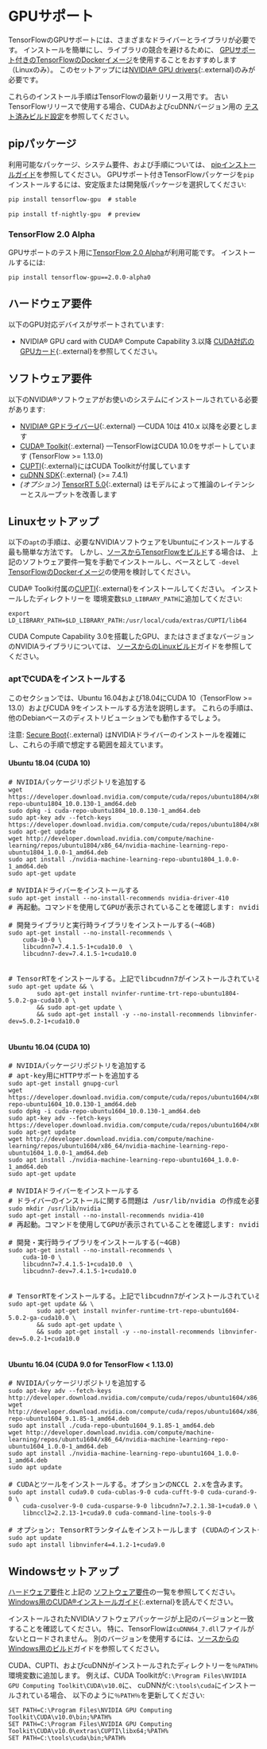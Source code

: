 # GPUサポート

TensorFlowのGPUサポートには、さまざまなドライバーとライブラリが必要です。
インストールを簡単にし、ライブラリの競合を避けるために、
[GPUサポート付きのTensorFlowのDockerイメージ](./docker.md)を使用することをおすすめします（Linuxのみ）。
このセットアップには[NVIDIA® GPU drivers](https://www.nvidia.com/drivers){:.external}のみが必要です。

これらのインストール手順はTensorFlowの最新リリース用です。
古いTensorFlowリリースで使用する場合、CUDAおよびcuDNNバージョン用の
[テスト済みビルド設定](./source.md#linux)を参照してください。

## pipパッケージ

利用可能なパッケージ、システム要件、および手順については、
[pipインストールガイド](./pip)を参照してください。
GPUサポート付きTensorFlowパッケージを`pip`インストールするには、安定版または開発版パッケージを選択してください:

<pre class="prettyprint lang-bsh">
<code class="devsite-terminal">pip install tensorflow-gpu  # stable</code>

<code class="devsite-terminal">pip install tf-nightly-gpu  # preview</code>
</pre>

### TensorFlow 2.0 Alpha

GPUサポートのテスト用に[TensorFlow 2.0 Alpha](../alpha)が利用可能です。
インストールするには:

<pre class="prettyprint lang-bsh">
<code class="devsite-terminal">pip install tensorflow-gpu==2.0.0-alpha0</code>
</pre>

## ハードウェア要件

以下のGPU対応デバイスがサポートされています:

* NVIDIA® GPU card with CUDA® Compute Capability 3.以降
  [CUDA対応のGPUカード](https://developer.nvidia.com/cuda-gpus){:.external}を参照してください。


## ソフトウェア要件

以下のNVIDIA®ソフトウェアがお使いのシステムにインストールされている必要があります:

* [NVIDIA® GPドライバーU](https://www.nvidia.com/drivers){:.external} —CUDA 10は 410.x 以降を必要とします
* [CUDA® Toolkit](https://developer.nvidia.com/cuda-zone){:.external} —TensorFlowはCUDA 10.0をサポートしています (TensorFlow >= 1.13.0)
* [CUPTI](http://docs.nvidia.com/cuda/cupti/){:.external}にはCUDA Toolkitが付属しています
* [cuDNN SDK](https://developer.nvidia.com/cudnn){:.external} (>= 7.4.1)
* *(オプション)* [TensorRT 5.0](https://docs.nvidia.com/deeplearning/sdk/tensorrt-install-guide/index.html){:.external}
  はモデルによって推論のレイテンシーとスループットを改善します


## Linuxセットアップ

以下の`apt`の手順は、必要なNVIDIAソフトウェアをUbuntuにインストールする最も簡単な方法です。
しかし、[ソースからTensorFlowをビルド](./source.md)する場合は、
上記のソフトウェア要件一覧を手動でインストールし、ベースとして
`-devel` [TensorFlowのDockerイメージ](./docker.md)の使用を検討してください。

CUDA® Toolki付属の[CUPTI](http://docs.nvidia.com/cuda/cupti/){:.external}をインストールしてください。
インストールしたディレクトリーを
環境変数`$LD_LIBRARY_PATH`に追加してください:

<pre class="devsite-click-to-copy">
<code class="devsite-terminal">export LD_LIBRARY_PATH=$LD_LIBRARY_PATH:/usr/local/cuda/extras/CUPTI/lib64</code>
</pre>

CUDA Compute Capability 3.0を搭載したGPU、またはさまざまなバージョンのNVIDIAライブラリについては、
[ソースからのLinuxビルド](./source.md)ガイドを参照してください。

### aptでCUDAをインストールする

このセクションでは、Ubuntu 16.04および18.04にCUDA 10（TensorFlow >= 13.0）およびCUDA 9をインストールする方法を説明します。
これらの手順は、他のDebianベースのディストリビューションでも動作するでしょう。

注意: [Secure Boot](https://wiki.ubuntu.com/UEFI/SecureBoot){:.external}
はNVIDIAドライバーのインストールを複雑にし、これらの手順で想定する範囲を超えています。


#### Ubuntu 18.04 (CUDA 10)

<pre class="prettyprint lang-bsh">
# NVIDIAパッケージリポジトリを追加する
<code class="devsite-terminal">wget https://developer.download.nvidia.com/compute/cuda/repos/ubuntu1804/x86_64/cuda-repo-ubuntu1804_10.0.130-1_amd64.deb</code>
<code class="devsite-terminal">sudo dpkg -i cuda-repo-ubuntu1804_10.0.130-1_amd64.deb</code>
<code class="devsite-terminal">sudo apt-key adv --fetch-keys https://developer.download.nvidia.com/compute/cuda/repos/ubuntu1804/x86_64/7fa2af80.pub</code>
<code class="devsite-terminal">sudo apt-get update</code>
<code class="devsite-terminal">wget http://developer.download.nvidia.com/compute/machine-learning/repos/ubuntu1804/x86_64/nvidia-machine-learning-repo-ubuntu1804_1.0.0-1_amd64.deb</code>
<code class="devsite-terminal">sudo apt install ./nvidia-machine-learning-repo-ubuntu1804_1.0.0-1_amd64.deb</code>
<code class="devsite-terminal">sudo apt-get update</code>

# NVIDIAドライバーをインストールする
<code class="devsite-terminal">sudo apt-get install --no-install-recommends nvidia-driver-410</code>
# 再起動。コマンドを使用してGPUが表示されていることを確認します: nvidia-smi

# 開発ライブラリと実行時ライブラリをインストールする(~4GB)
<code class="devsite-terminal">sudo apt-get install --no-install-recommends \
    cuda-10-0 \
    libcudnn7=7.4.1.5-1+cuda10.0  \
    libcudnn7-dev=7.4.1.5-1+cuda10.0
</code>

# TensorRTをインストールする。上記でlibcudnn7がインストールされている必要があります。
<code class="devsite-terminal">sudo apt-get update && \
        sudo apt-get install nvinfer-runtime-trt-repo-ubuntu1804-5.0.2-ga-cuda10.0 \
        && sudo apt-get update \
        && sudo apt-get install -y --no-install-recommends libnvinfer-dev=5.0.2-1+cuda10.0
</code>
</pre>


#### Ubuntu 16.04 (CUDA 10)

<pre class="prettyprint lang-bsh">
# NVIDIAパッケージリポジトリを追加する
# apt-key用にHTTPサポートを追加する
<code class="devsite-terminal">sudo apt-get install gnupg-curl</code>
<code class="devsite-terminal">wget https://developer.download.nvidia.com/compute/cuda/repos/ubuntu1604/x86_64/cuda-repo-ubuntu1604_10.0.130-1_amd64.deb</code>
<code class="devsite-terminal">sudo dpkg -i cuda-repo-ubuntu1604_10.0.130-1_amd64.deb</code>
<code class="devsite-terminal">sudo apt-key adv --fetch-keys https://developer.download.nvidia.com/compute/cuda/repos/ubuntu1604/x86_64/7fa2af80.pub</code>
<code class="devsite-terminal">sudo apt-get update</code>
<code class="devsite-terminal">wget http://developer.download.nvidia.com/compute/machine-learning/repos/ubuntu1604/x86_64/nvidia-machine-learning-repo-ubuntu1604_1.0.0-1_amd64.deb</code>
<code class="devsite-terminal">sudo apt install ./nvidia-machine-learning-repo-ubuntu1604_1.0.0-1_amd64.deb</code>
<code class="devsite-terminal">sudo apt-get update</code>

# NVIDIAドライバーをインストールする
# ドライバーのインストールに関する問題は /usr/lib/nvidia の作成を必要とします
<code class="devsite-terminal">sudo mkdir /usr/lib/nvidia</code>
<code class="devsite-terminal">sudo apt-get install --no-install-recommends nvidia-410</code>
# 再起動。コマンドを使用してGPUが表示されていることを確認します: nvidia-smi

# 開発・実行時ライブラリをインストールする(~4GB)
<code class="devsite-terminal">sudo apt-get install --no-install-recommends \
    cuda-10-0 \
    libcudnn7=7.4.1.5-1+cuda10.0  \
    libcudnn7-dev=7.4.1.5-1+cuda10.0
</code>

# TensorRTをインストールする。上記でlibcudnn7がインストールされている必要があります。
<code class="devsite-terminal">sudo apt-get update && \
        sudo apt-get install nvinfer-runtime-trt-repo-ubuntu1604-5.0.2-ga-cuda10.0 \
        && sudo apt-get update \
        && sudo apt-get install -y --no-install-recommends libnvinfer-dev=5.0.2-1+cuda10.0
</code>
</pre>


#### Ubuntu 16.04 (CUDA 9.0 for TensorFlow < 1.13.0)

<pre class="prettyprint lang-bsh">
# NVIDIAパッケージリポジトリを追加する
<code class="devsite-terminal">sudo apt-key adv --fetch-keys http://developer.download.nvidia.com/compute/cuda/repos/ubuntu1604/x86_64/7fa2af80.pub</code>
<code class="devsite-terminal">wget http://developer.download.nvidia.com/compute/cuda/repos/ubuntu1604/x86_64/cuda-repo-ubuntu1604_9.1.85-1_amd64.deb</code>
<code class="devsite-terminal">sudo apt install ./cuda-repo-ubuntu1604_9.1.85-1_amd64.deb</code>
<code class="devsite-terminal">wget http://developer.download.nvidia.com/compute/machine-learning/repos/ubuntu1604/x86_64/nvidia-machine-learning-repo-ubuntu1604_1.0.0-1_amd64.deb</code>
<code class="devsite-terminal">sudo apt install ./nvidia-machine-learning-repo-ubuntu1604_1.0.0-1_amd64.deb</code>
<code class="devsite-terminal">sudo apt update</code>

# CUDAとツールをインストールする。オプションのNCCL 2.xを含みます。
<code class="devsite-terminal">sudo apt install cuda9.0 cuda-cublas-9-0 cuda-cufft-9-0 cuda-curand-9-0 \
    cuda-cusolver-9-0 cuda-cusparse-9-0 libcudnn7=7.2.1.38-1+cuda9.0 \
    libnccl2=2.2.13-1+cuda9.0 cuda-command-line-tools-9-0</code>

# オプション: TensorRTランタイムをインストールします (CUDAのインストール後にする必要があります)
<code class="devsite-terminal">sudo apt update</code>
<code class="devsite-terminal">sudo apt install libnvinfer4=4.1.2-1+cuda9.0</code>
</pre>


## Windowsセットアップ

[ハードウェア要件](#hardware_requirements)と上記の
[ソフトウェア要件](#software_requirements)の一覧を参照してください。
[Windows用のCUDA®インストールガイド](https://docs.nvidia.com/cuda/cuda-installation-guide-microsoft-windows/){:.external}を読んでください。

インストールされたNVIDIAソフトウェアパッケージが上記のバージョンと一致することを確認してください。
特に、TensorFlowは`cuDNN64_7.dll`ファイルがないとロードされません。
別のバージョンを使用するには、[ソースからのWindows用のビルド](./source_windows.md)ガイドを参照してください。

CUDA、CUPTI、およびcuDNNがインストールされたディレクトリーを`％PATH％`環境変数に追加します。
例えば、CUDA Toolkitが`C:\Program Files\NVIDIA GPU Computing Toolkit\CUDA\v10.0`に、
cuDNNが`C:\tools\cuda`にインストールされている場合、
以下のように`％PATH％`を更新してください:

<pre class="devsite-click-to-copy">
<code class="devsite-terminal tfo-terminal-windows">SET PATH=C:\Program Files\NVIDIA GPU Computing Toolkit\CUDA\v10.0\bin;%PATH%</code>
<code class="devsite-terminal tfo-terminal-windows">SET PATH=C:\Program Files\NVIDIA GPU Computing Toolkit\CUDA\v10.0\extras\CUPTI\libx64;%PATH%</code>
<code class="devsite-terminal tfo-terminal-windows">SET PATH=C:\tools\cuda\bin;%PATH%</code>
</pre>
